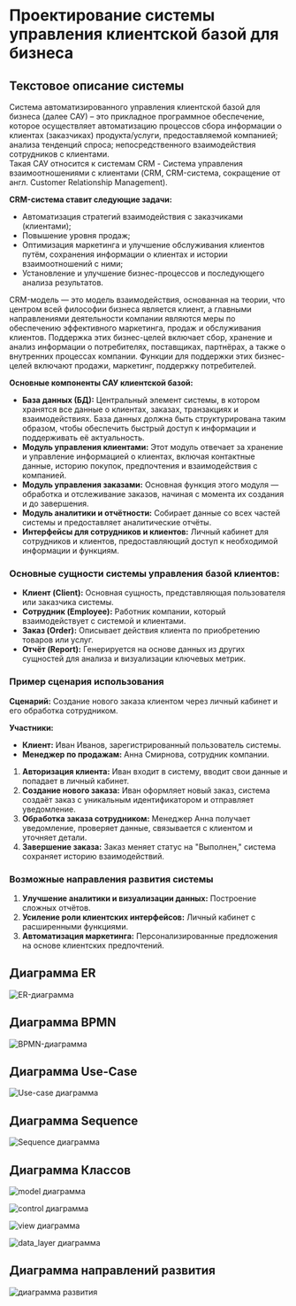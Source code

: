 # Проектирование системы управления клиентской базой для бизнеса

## Текстовое описание системы

Система автоматизированного управления клиентской базой для бизнеса (далее САУ) – это прикладное программное обеспечение, которое осуществляет автоматизацию процессов сбора информации о клиентах (заказчиках) продукта/услуги, предоставляемой компанией; анализа тенденций спроса; непосредственного взаимодействия сотрудников с клиентами.  
Такая САУ относится к системам CRM - Система управления взаимоотношениями с клиентами (CRM, CRM-система, сокращение от англ. Customer Relationship Management).

**CRM-система ставит следующие задачи:**
- Автоматизация стратегий взаимодействия с заказчиками (клиентами);
- Повышение уровня продаж;
- Оптимизация маркетинга и улучшение обслуживания клиентов путём, сохранения информации о клиентах и истории взаимоотношений с ними;
- Установление и улучшение бизнес-процессов и последующего анализа результатов.

CRM-модель — это модель взаимодействия, основанная на теории, что центром всей философии бизнеса является клиент, а главными направлениями деятельности компании являются меры по обеспечению эффективного маркетинга, продаж и обслуживания клиентов. Поддержка этих бизнес-целей включает сбор, хранение и анализ информации о потребителях, поставщиках, партнёрах, а также о внутренних процессах компании. Функции для поддержки этих бизнес-целей включают продажи, маркетинг, поддержку потребителей.

**Основные компоненты САУ клиентской базой:**
- **База данных (БД):** Центральный элемент системы, в котором хранятся все данные о клиентах, заказах, транзакциях и взаимодействиях. База данных должна быть структурирована таким образом, чтобы обеспечить быстрый доступ к информации и поддерживать её актуальность.
- **Модуль управления клиентами:** Этот модуль отвечает за хранение и управление информацией о клиентах, включая контактные данные, историю покупок, предпочтения и взаимодействия с компанией.
- **Модуль управления заказами:** Основная функция этого модуля — обработка и отслеживание заказов, начиная с момента их создания и до завершения.
- **Модуль аналитики и отчётности:** Собирает данные со всех частей системы и предоставляет аналитические отчёты.
- **Интерфейсы для сотрудников и клиентов:** Личный кабинет для сотрудников и клиентов, предоставляющий доступ к необходимой информации и функциям.

### Основные сущности системы управления базой клиентов:
- **Клиент (Client):** Основная сущность, представляющая пользователя или заказчика системы.
- **Сотрудник (Employee):** Работник компании, который взаимодействует с системой и клиентами.
- **Заказ (Order):** Описывает действия клиента по приобретению товаров или услуг.
- **Отчёт (Report):** Генерируется на основе данных из других сущностей для анализа и визуализации ключевых метрик.

### Пример сценария использования
**Сценарий:** Создание нового заказа клиентом через личный кабинет и его обработка сотрудником.

**Участники:**
- **Клиент:** Иван Иванов, зарегистрированный пользователь системы.
- **Менеджер по продажам:** Анна Смирнова, сотрудник компании.

1. **Авторизация клиента:** Иван входит в систему, вводит свои данные и попадает в личный кабинет.
2. **Создание нового заказа:** Иван оформляет новый заказ, система создаёт заказ с уникальным идентификатором и отправляет уведомление.
3. **Обработка заказа сотрудником:** Менеджер Анна получает уведомление, проверяет данные, связывается с клиентом и уточняет детали.
4. **Завершение заказа:** Заказ меняет статус на "Выполнен," система сохраняет историю взаимодействий.

### Возможные направления развития системы
1. **Улучшение аналитики и визуализации данных:** Построение сложных отчётов.
2. **Усиление роли клиентских интерфейсов:** Личный кабинет с расширенными функциями.
3. **Автоматизация маркетинга:** Персонализированные предложения на основе клиентских предпочтений.




## Диаграмма ER

![ER-диаграмма](https://github.com/Hohichh/BSUIR_labs/blob/main/sem5/OMIS/diagrams/er2.png)

## Диаграмма BPMN 

![BPMN-диаграмма](https://github.com/Hohichh/BSUIR_labs/blob/main/sem5/OMIS/diagrams/bpmn.png)

## Диаграмма Use-Case

![Use-case диаграмма](https://github.com/Hohichh/BSUIR_labs/blob/main/sem5/OMIS/diagrams/use_Case.png)

## Диаграмма Sequence

![Sequence диаграмма](https://github.com/Hohichh/BSUIR_labs/blob/main/sem5/OMIS/diagrams/sequence.svg)

## Диаграмма Классов

![model диаграмма](https://github.com/Hohichh/BSUIR_labs/blob/main/sem5/OMIS/diagrams/model.png)

![control диаграмма](https://github.com/Hohichh/BSUIR_labs/blob/main/sem5/OMIS/diagrams/control.png)

![view диаграмма](https://github.com/Hohichh/BSUIR_labs/blob/main/sem5/OMIS/diagrams/view.png)

![data_layer диаграмма](https://github.com/Hohichh/BSUIR_labs/blob/main/sem5/OMIS/diagrams/data_layer.png)

## Диаграмма направлений развития

![диаграмма развития](https://github.com/Hohichh/BSUIR_labs/blob/main/sem5/OMIS/diagrams/dev.png)


